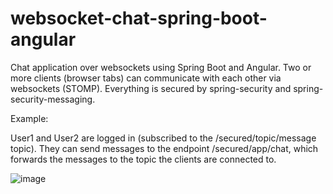 # websocket-chat-spring-boot-angular
Chat application over websockets using Spring Boot and Angular. 
Two or more clients (browser tabs) can communicate with each other via websockets (STOMP).
Everything is secured by spring-security and spring-security-messaging.

Example:

User1 and User2 are logged in (subscribed to the /secured/topic/message topic).
They can send messages to the endpoint /secured/app/chat, which forwards the messages to the topic the clients are connected to.

![image](https://user-images.githubusercontent.com/52086629/185710085-19c04421-34fd-454d-ad5e-03ff9176615e.png)

